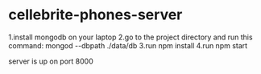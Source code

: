# cellebrite-phones-server

1.install mongodb on your laptop
2.go to the project directory and run this command: mongod --dbpath ./data/db
3.run npm install
4.run npm start

server is up on port 8000